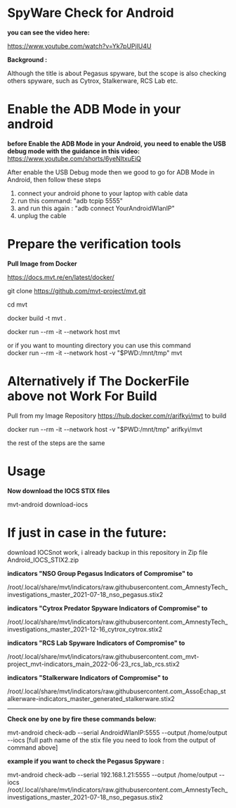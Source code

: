# SpyWare Check for Android

<b>you can see the video here:</b>

https://www.youtube.com/watch?v=Yk7pUPjlU4U

<b>  Background : </b>

Although the title is about Pegasus spyware, but the scope is also checking others spyware, such as Cytrox,
Stalkerware, RCS Lab etc.


# Enable the ADB Mode in your android 

<b> before Enable the ADB Mode in your Android, you need to enable the USB debug mode 
  with the guidance in this video:</b> <br> 
  https://www.youtube.com/shorts/6yeNltxuEiQ <br>

After enable the USB Debug mode then we good to go for ADB Mode in Android, then follow these steps <br>

1. connect your android phone to your laptop with cable data
2. run this command: "adb tcpip 5555"
3. and run this again : "adb connect YourAndroidWlanIP"
4. unplug the cable


# Prepare the verification tools
<b> Pull Image from Docker </b>

https://docs.mvt.re/en/latest/docker/

git clone https://github.com/mvt-project/mvt.git

cd mvt

docker build -t mvt .

docker run --rm -it --network host mvt

or if you want to mounting directory you can use this command <br>
docker run --rm -it --network host -v "$PWD:/mnt/tmp" mvt
# Alternatively if The DockerFile above not Work For Build
Pull from my Image Repository https://hub.docker.com/r/arifkyi/mvt to build

docker run --rm -it --network host -v "$PWD:/mnt/tmp" arifkyi/mvt

the rest of the steps are the same
# Usage

<b> Now download the IOCS STIX files </b>

mvt-android download-iocs

# If just in case in the future:
download IOCSnot work, i already backup in this repository in Zip file Android_IOCS_STIX2.zip

<b> indicators "NSO Group Pegasus Indicators of Compromise" to </b>

/root/.local/share/mvt/indicators/raw.githubusercontent.com_AmnestyTech_investigations_master_2021-07-18_nso_pegasus.stix2

<b> indicators "Cytrox Predator Spyware Indicators of Compromise" to </b>

/root/.local/share/mvt/indicators/raw.githubusercontent.com_AmnestyTech_investigations_master_2021-12-16_cytrox_cytrox.stix2

<b> indicators "RCS Lab Spyware Indicators of Compromise" to </b> 

/root/.local/share/mvt/indicators/raw.githubusercontent.com_mvt-project_mvt-indicators_main_2022-06-23_rcs_lab_rcs.stix2

<b> indicators "Stalkerware Indicators of Compromise" to </b> 

/root/.local/share/mvt/indicators/raw.githubusercontent.com_AssoEchap_stalkerware-indicators_master_generated_stalkerware.stix2
***************************************

<b> Check one by one by fire these commands below:</b> </br>

mvt-android check-adb --serial AndroidWlanIP:5555 --output /home/output --iocs [full path name of the stix file you need to look from the output of command above]

<b> example if you want to check the Pegasus Spyware : </b> <br>

mvt-android check-adb --serial 192.168.1.21:5555 --output /home/output --iocs /root/.local/share/mvt/indicators/raw.githubusercontent.com_AmnestyTech_investigations_master_2021-07-18_nso_pegasus.stix2


